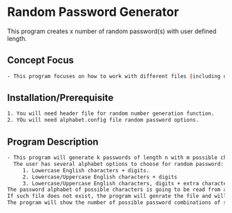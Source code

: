 # Random Password Generator

This program creates x number of random password(s) with user defined length.

## Concept Focus
```bash
- This program focuses on how to work with different files (including different extensions like .config) and random numbers.
```
## Installation/Prerequisite

```bash
1. You will need header file for random number generation function.
2. YOu will need alphabet.config file random password options.
```

## Program Description

```bash
- This program will generate k passwords of length n with m possible characters (based on the length of the alphabet). 
  The user has several alphabet options to choose for random password:
	 1. Lowercase English characters + digits.
	 2. Lowercase/Uppercase English characters + digits
	 3. Lowercase/Uppercase English characters, digits + extra characters: !@#$%^&*()[]{}\.:;/~
The password alphabet of possible characters is going to be read from a text file called alphabet.config and generated passwords are going to be shown to user in console and stored in passwords.txt file. 
If such file does not exist, the program will genrate the file and will save the generated passwords in that file.
The program will show the number of possible password combinations of such configuration calculated as: m to the power of n.
```
